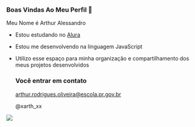 ### Boas Vindas Ao Meu Perfil 💙

Meu Nome é Arthur Alessandro

- Estou estudando no [Alura](https://www.alura.com.br)
- Estou me desenvolvendo na linguagem JavaScript
- Utilizo esse espaço para minha organização e compartilhamento dos meus projetos desenvolvidos

  ### Você entrar em contato

   arthur.rodrigues.oliveira@escola.pr.gov.br
  
  @xarth_xx

![](https://media.tenor.com/w2okgCJANeoAAAAi/groovin-fortnite.gif)
